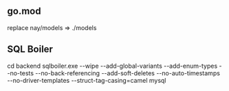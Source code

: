 ## go.mod
replace nay/models => ./models

## SQL Boiler
cd backend
sqlboiler.exe --wipe --add-global-variants --add-enum-types --no-tests --no-back-referencing --add-soft-deletes --no-auto-timestamps --no-driver-templates --struct-tag-casing=camel mysql


